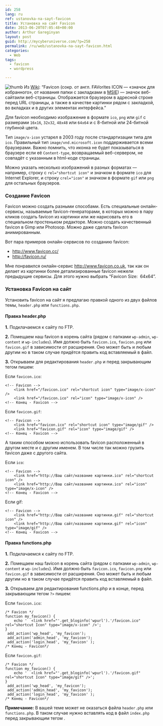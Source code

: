```yaml
---
id: 258
lang: ru
ref: ustanovka-na-sayt-favicon
title: Установка на сайт Favicon
date: 2013-06-20T07:05:48+00:00
author: Arthur Gareginyan
layout: post
guid: http://mycyberuniverse.com/?p=258
permalink: /ru/web/ustanovka-na-sayt-favicon.html
categories:
  - Web
tags:
  - favicon
  - wordpress

---
```


![thumb]()
Из <a href="http://ru.wikipedia.org/wiki/Favicon">Wiki</a>:
“Favicon (сокр. от англ. FAVorites ICON — «значок для избранного», от названия папки с закладками в <a href="http://ru.wikipedia.org/wiki/Internet_Explorer">MSIE</a>) — значок веб-сайтаили веб-страницы. Отображается браузером в адресной строке перед URL страницы, а также в качестве картинки рядом с закладкой, во вкладках и в других элементах интерфейса.”


Для favicon необходимо изображение в формате `ico`, `png` или `gif` с размерами `16x16`, `32x32`, `48x48` или `64x64` и с 8-битной или 24-битной глубиной цвета.

Тип `image/x-icon` устарел в 2003 году после стандартизации типа для `ico`. Правильный тип `image/vnd.microsoft.icon` поддерживается всеми браузерами. Важно помнить, что иконка не будет показываться в браузере если её `Content-type`, возвращаемый веб-сервером, не совпадёт с указанным в html-коде страницы.

Можно указать несколько изображений в разных форматах — например, строку с `rel="shortcut icon"` и значком в формате `ico` для Internet Explorer, и строку `сrel="icon"` и значком в формате `gif` или `png` для остальных браузеров.


### Создание Favicon

Favicon можно создать разными способами. Есть специальные онлайн-сервисы, называемые favicon-генераторами, в которых можно в пару кликов создать favicon из картинки или же нарисовать его в специальном простеньком редакторе. Можно создать качественный favicon в Gimp или Photosop. Можно даже сделать favicon анимированным.

Вот пара примеров онлайн-сервисов по созданию favicon:

* <a href="http://www.favicon.cc/">http://www.favicon.cc/</a>
* <a href="http://favicon.ru/">http://favicon.ru/</a>

Мне понравился онлайн-сервис <a href="http://www.favicon.co.uk/">http://www.favicon.co.uk</a>, так как он делает из картинки более детализированные favicon нежели предыдущие сервисы. Для этого нужно выбрать “Favicon Size:  64x64”.

	
### Установка Favicon на сайт

Установить favicon на сайт я предлагаю правкой одного из двух файлов темы, `header.php` или `functions.php`.


#### Правка header.php
	
**1.** Подклачаемся к сайту по FTP.
	
**2.** Помещаем наш favicon в корень сайта (рядом с папками `wp-admin`, `wp-content` и `wp-includes`). Имя должно быть `favicon.ico`, `favicon.png` или `favicon.gif` в зависимости от расширения. Оно может быть и любым другим но в таком случае придётся править код вставляемый в файл.

**3.** Открываем для редактирования `header.php` и перед закрывающим тегом пишем:

Если `favicon.ico`:

```
<!-- Favicon -->
	<link href="/favicon.ico" rel="shortcut icon" type="image/x-icon" />
	<link href="/favicon.ico" rel="icon" type="image/x-icon" />
<!-- Конец - Favicon -->
```

Если `favicon.gif`:

```
<!-- Favicon -->
	<link href="favicon.ico" rel="shortcut icon" type="image/gif" /> 
	<link href="favicon.gif" rel="icon" type="image/gif" />
<!-- Конец - Favicon -->
```

А таким способом можно использовать favicon расположенный в другом месте и с другим именем. В том числе так можно грузить favicon даже с другого сайта.

Если `ico`:

```
<!-- Favicon -->
	<link href="http://Ваш сайт/название картинки.ico" rel="shortcut icon" />
	<link href="http://Ваш сайт/название картинки.ico" rel="icon" type="image/x-icon" />
<!-- Конец - Favicon -->
```

Если gif:

```
<!-- Favicon -->
	<link href="http://Ваш сайт/название картинки.gif" rel="shortcut icon" />
	<link href="http://Ваш сайт/название картинки.gif" rel="icon" type="image/gif" />
<!-- Конец - Favicon -->
```

#### Правка functions.php

**1.** Подклачаемся к сайту по FTP.

**2.** Помещаем наш favicon в корень сайта (рядом с папками `wp-admin`, `wp-content` и `wp-includes`). Имя должно быть `favicon.ico`, `favicon.png` или `favicon.gif` в зависимости от расширения. Оно может быть и любым другим но в таком случае придётся править код вставляемый в файл.

**3.** Открываем для редактирования functions.php и в конце, перед закрывающим тегом `?>` пишем:

Если `favicon.ico`:

```
/* Favicon */
function my_favicon() {
	echo '	<link href="'.get_bloginfo('wpurl').'/favicon.ico" rel="shortcut Icon" type="image/x-icon" />';
}
 add_action('wp_head', 'my_favicon');
 add_action('admin_head', 'my_favicon');
 add_action('login_head', 'my_favicon' );
/* Конец - Favicon*/
```

Если `favicon.gif`:

```
/* Favicon */
function my_favicon() {
	echo '	<link href="'.get_bloginfo('wpurl').'/favicon.gif" rel="shortcut Icon" type="image/gif" />';
}
 add_action('wp_head', 'my_favicon');
 add_action('admin_head', 'my_favicon');
 add_action('login_head', 'my_favicon' );
/* Конец - Favicon*/
```

**Примечание:** В вашей теме может не оказаться файла `header.php` или `functions.php`. В таком случае нужно вставлять код в файл `index.php` перед закрывающим тегом .
